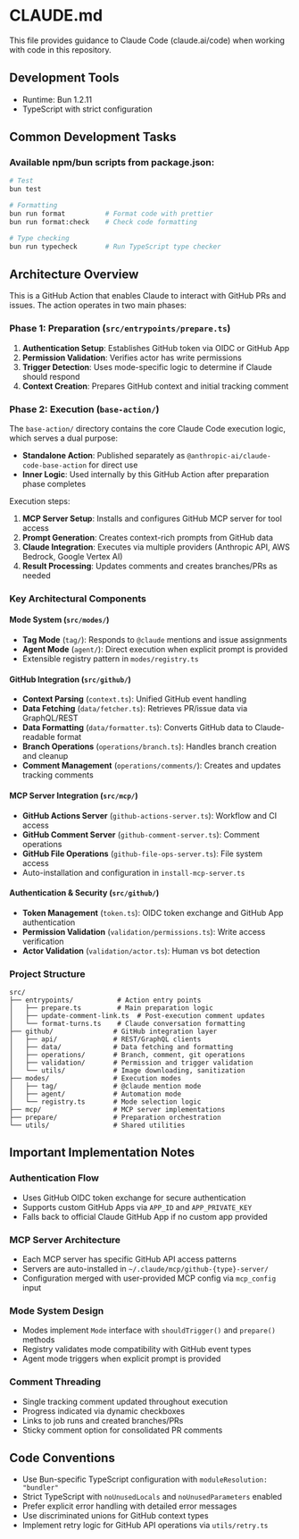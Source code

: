 # CLAUDE.md

This file provides guidance to Claude Code (claude.ai/code) when working with code in this repository.

## Development Tools

- Runtime: Bun 1.2.11
- TypeScript with strict configuration

## Common Development Tasks

### Available npm/bun scripts from package.json:

```bash
# Test
bun test

# Formatting
bun run format          # Format code with prettier
bun run format:check    # Check code formatting

# Type checking
bun run typecheck       # Run TypeScript type checker
```

## Architecture Overview

This is a GitHub Action that enables Claude to interact with GitHub PRs and issues. The action operates in two main phases:

### Phase 1: Preparation (`src/entrypoints/prepare.ts`)

1. **Authentication Setup**: Establishes GitHub token via OIDC or GitHub App
2. **Permission Validation**: Verifies actor has write permissions
3. **Trigger Detection**: Uses mode-specific logic to determine if Claude should respond
4. **Context Creation**: Prepares GitHub context and initial tracking comment

### Phase 2: Execution (`base-action/`)

The `base-action/` directory contains the core Claude Code execution logic, which serves a dual purpose:

- **Standalone Action**: Published separately as `@anthropic-ai/claude-code-base-action` for direct use
- **Inner Logic**: Used internally by this GitHub Action after preparation phase completes

Execution steps:

1. **MCP Server Setup**: Installs and configures GitHub MCP server for tool access
2. **Prompt Generation**: Creates context-rich prompts from GitHub data
3. **Claude Integration**: Executes via multiple providers (Anthropic API, AWS Bedrock, Google Vertex AI)
4. **Result Processing**: Updates comments and creates branches/PRs as needed

### Key Architectural Components

#### Mode System (`src/modes/`)

- **Tag Mode** (`tag/`): Responds to `@claude` mentions and issue assignments
- **Agent Mode** (`agent/`): Direct execution when explicit prompt is provided
- Extensible registry pattern in `modes/registry.ts`

#### GitHub Integration (`src/github/`)

- **Context Parsing** (`context.ts`): Unified GitHub event handling
- **Data Fetching** (`data/fetcher.ts`): Retrieves PR/issue data via GraphQL/REST
- **Data Formatting** (`data/formatter.ts`): Converts GitHub data to Claude-readable format
- **Branch Operations** (`operations/branch.ts`): Handles branch creation and cleanup
- **Comment Management** (`operations/comments/`): Creates and updates tracking comments

#### MCP Server Integration (`src/mcp/`)

- **GitHub Actions Server** (`github-actions-server.ts`): Workflow and CI access
- **GitHub Comment Server** (`github-comment-server.ts`): Comment operations
- **GitHub File Operations** (`github-file-ops-server.ts`): File system access
- Auto-installation and configuration in `install-mcp-server.ts`

#### Authentication & Security (`src/github/`)

- **Token Management** (`token.ts`): OIDC token exchange and GitHub App authentication
- **Permission Validation** (`validation/permissions.ts`): Write access verification
- **Actor Validation** (`validation/actor.ts`): Human vs bot detection

### Project Structure

```
src/
├── entrypoints/           # Action entry points
│   ├── prepare.ts         # Main preparation logic
│   ├── update-comment-link.ts  # Post-execution comment updates
│   └── format-turns.ts    # Claude conversation formatting
├── github/               # GitHub integration layer
│   ├── api/              # REST/GraphQL clients
│   ├── data/             # Data fetching and formatting
│   ├── operations/       # Branch, comment, git operations
│   ├── validation/       # Permission and trigger validation
│   └── utils/            # Image downloading, sanitization
├── modes/                # Execution modes
│   ├── tag/              # @claude mention mode
│   ├── agent/            # Automation mode
│   └── registry.ts       # Mode selection logic
├── mcp/                  # MCP server implementations
├── prepare/              # Preparation orchestration
└── utils/                # Shared utilities
```

## Important Implementation Notes

### Authentication Flow

- Uses GitHub OIDC token exchange for secure authentication
- Supports custom GitHub Apps via `APP_ID` and `APP_PRIVATE_KEY`
- Falls back to official Claude GitHub App if no custom app provided

### MCP Server Architecture

- Each MCP server has specific GitHub API access patterns
- Servers are auto-installed in `~/.claude/mcp/github-{type}-server/`
- Configuration merged with user-provided MCP config via `mcp_config` input

### Mode System Design

- Modes implement `Mode` interface with `shouldTrigger()` and `prepare()` methods
- Registry validates mode compatibility with GitHub event types
- Agent mode triggers when explicit prompt is provided

### Comment Threading

- Single tracking comment updated throughout execution
- Progress indicated via dynamic checkboxes
- Links to job runs and created branches/PRs
- Sticky comment option for consolidated PR comments

## Code Conventions

- Use Bun-specific TypeScript configuration with `moduleResolution: "bundler"`
- Strict TypeScript with `noUnusedLocals` and `noUnusedParameters` enabled
- Prefer explicit error handling with detailed error messages
- Use discriminated unions for GitHub context types
- Implement retry logic for GitHub API operations via `utils/retry.ts`
